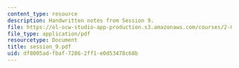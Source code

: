 ```yaml
---
content_type: resource
description: Handwritten notes from Session 9.
file: https://ol-ocw-studio-app-production.s3.amazonaws.com/courses/2-032-dynamics-fall-2004/df8005adfbaf72862ff1e0d53478c68b_session_9.pdf
file_type: application/pdf
resourcetype: Document
title: session_9.pdf
uid: df8005ad-fbaf-7286-2ff1-e0d53478c68b
---
```

